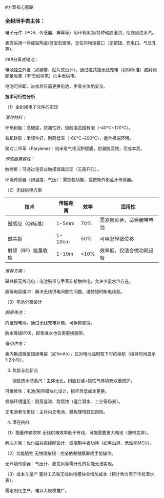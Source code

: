 #方案核心思路
###   全封闭手表主体：

电子元件（PCB、传感器、屏幕等）用环氧树脂/特种硅胶灌封，彻底隔绝水汽。

表壳采用一体成型陶瓷/蓝宝石玻璃，无任何物理接口（无按钮、充电口、气压孔等）。

###分离式电池：

电池独立外置（如腕带、贴片式设计），通过磁共振无线充电（如Qi标准）或射频能量收集（RF无线供电）向手表供电。

电池可拆卸，进水后只需更换电池，手表主体仍安全。

**技术可行性分析**
   
（1）全封闭电子元件的实现

_灌封材料：_

环氧树脂：高硬度，防潮性好，但耐温范围有限（-40℃~120℃）。

有机硅胶：柔韧性好，耐高低温（-60℃~200℃），适合极端环境。

聚对二甲苯（Parylene）：纳米级气相沉积镀膜，防潮防腐蚀，但成本高。

_传感器兼容性：_

触控屏：可通过电容式触摸玻璃实现（无需开孔）。

环境传感器（如温度、气压）：需牺牲功能，或依赖外部蓝牙传感器。

（2）无线供电方案

| 技术 | 传输距离 | 效率 | 适用性 |
|-------|-------|-------|-------|
| 磁感应（Qi标准） | 1-5mm | 70% | 需紧密贴合，适合腕带电池 |
| 磁共振 | 1-10cm | 50% | 可容忍轻微位移 |
| 射频（RF）能量收集 | 1-10m | <10% | 效率低，仅适合微功耗设备 |

_推荐方案：_

磁共振无线充电：电池腕带与手表非接触供电，允许少量水汽存在。

超级电容缓冲：解决无线供电间歇性问题，维持短时断电续航。

（3）电池分离设计

_腕带电池：_

内置锂电池，通过无线充电补能，可拆卸更换。

防水等级IPX8，即使进水也仅需更换腕带。

_备用供电：_

表内集成微型超级电容（如5mAh），应对电池临时取下时的续航（维持时间显示1-2小时）。

3. 优势与创新点
   

   彻底防水防蒸汽：主体无孔，树脂封装+惰性气体填充双重防护。

可维修性：电池/腕带模块化设计，损坏后低成本更换。

极端环境适用：耐高低温、耐腐蚀（适合潜水、工业等场景）。

无电池老化担忧：主体内无电池，避免锂电鼓包风险。

4. 潜在挑战
   
（1）能量传输效率
   无线供电效率低于有线，可能需要更大电池（腕带变厚）。

解决方案：优化磁共振线圈设计，或限制手表功耗（如黑白屏、低性能MCU）。

（2）功能牺牲
无物理按钮：完全依赖触摸屏或手势操作。

无环境传感器：气压计、麦克风等需开孔的功能无法实现。

（3）成本与量产
灌封工艺和无线供电模块会增加成本（预计售价高于传统潜水表）。

需定制化生产，难以大规模推广。
